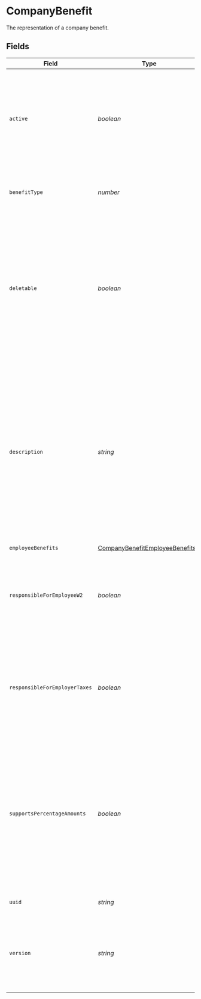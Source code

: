# CompanyBenefit

The representation of a company benefit.


## Fields

| Field                                                                                                                                                                                                                                        | Type                                                                                                                                                                                                                                         | Required                                                                                                                                                                                                                                     | Description                                                                                                                                                                                                                                  |
| -------------------------------------------------------------------------------------------------------------------------------------------------------------------------------------------------------------------------------------------- | -------------------------------------------------------------------------------------------------------------------------------------------------------------------------------------------------------------------------------------------- | -------------------------------------------------------------------------------------------------------------------------------------------------------------------------------------------------------------------------------------------- | -------------------------------------------------------------------------------------------------------------------------------------------------------------------------------------------------------------------------------------------- |
| `active`                                                                                                                                                                                                                                     | *boolean*                                                                                                                                                                                                                                    | :heavy_minus_sign:                                                                                                                                                                                                                           | Whether this benefit is active for employee participation. Company benefits may only be deactivated if no employees are actively participating.                                                                                              |
| `benefitType`                                                                                                                                                                                                                                | *number*                                                                                                                                                                                                                                     | :heavy_minus_sign:                                                                                                                                                                                                                           | The type of the benefit to which the company benefit belongs.                                                                                                                                                                                |
| `deletable`                                                                                                                                                                                                                                  | *boolean*                                                                                                                                                                                                                                    | :heavy_minus_sign:                                                                                                                                                                                                                           | Whether this company benefit can be deleted. Deletable will be set to true if the benefit has not been used in payroll, has no employee benefits associated, and the benefit is not owned by Gusto or a Partner                              |
| `description`                                                                                                                                                                                                                                | *string*                                                                                                                                                                                                                                     | :heavy_minus_sign:                                                                                                                                                                                                                           | The description of the company benefit.For example, a company may offer multiple benefits with an ID of 1 (for Medical Insurance). The description would show something more specific like “Kaiser Permanente” or “Blue Cross/ Blue Shield”. |
| `employeeBenefits`                                                                                                                                                                                                                           | [CompanyBenefitEmployeeBenefits](../../models/shared/companybenefitemployeebenefits.md)[]                                                                                                                                                    | :heavy_minus_sign:                                                                                                                                                                                                                           | N/A                                                                                                                                                                                                                                          |
| `responsibleForEmployeeW2`                                                                                                                                                                                                                   | *boolean*                                                                                                                                                                                                                                    | :heavy_minus_sign:                                                                                                                                                                                                                           | Whether the employer is subject to file W-2 forms for an employee on leave. Only applicable to third party sick pay benefits.                                                                                                                |
| `responsibleForEmployerTaxes`                                                                                                                                                                                                                | *boolean*                                                                                                                                                                                                                                    | :heavy_minus_sign:                                                                                                                                                                                                                           | Whether the employer is subject to pay employer taxes when an employee is on leave. Only applicable to third party sick pay benefits.                                                                                                        |
| `supportsPercentageAmounts`                                                                                                                                                                                                                  | *boolean*                                                                                                                                                                                                                                    | :heavy_minus_sign:                                                                                                                                                                                                                           | Whether employee deductions and company contributions can be set as percentages of payroll for an individual employee. This is determined by the type of benefit and is not configurable by the company.                                     |
| `uuid`                                                                                                                                                                                                                                       | *string*                                                                                                                                                                                                                                     | :heavy_minus_sign:                                                                                                                                                                                                                           | The UUID of the company benefit.                                                                                                                                                                                                             |
| `version`                                                                                                                                                                                                                                    | *string*                                                                                                                                                                                                                                     | :heavy_minus_sign:                                                                                                                                                                                                                           | The current version of the object. See the [versioning guide](https://docs.gusto.com/embedded-payroll/docs/idempotency) for information on how to use this field.                                                                            |